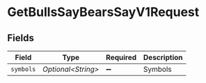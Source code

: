 # GetBullsSayBearsSayV1Request


## Fields

| Field               | Type                | Required            | Description         |
| ------------------- | ------------------- | ------------------- | ------------------- |
| `symbols`           | *Optional\<String>* | :heavy_minus_sign:  | Symbols             |